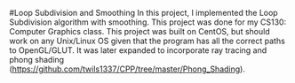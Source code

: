 #Loop Subdivision and Smoothing
In this project, I implemented the Loop Subdivision algorithm with smoothing.
This project was done for my CS130: Computer Graphics class. This project was built 
on CentOS, but should work on any Unix/Linux OS given that the program has all the correct 
paths to OpenGL/GLUT. It was later expanded to incorporate ray tracing and
phong shading (https://github.com/twils1337/CPP/tree/master/Phong_Shading).
